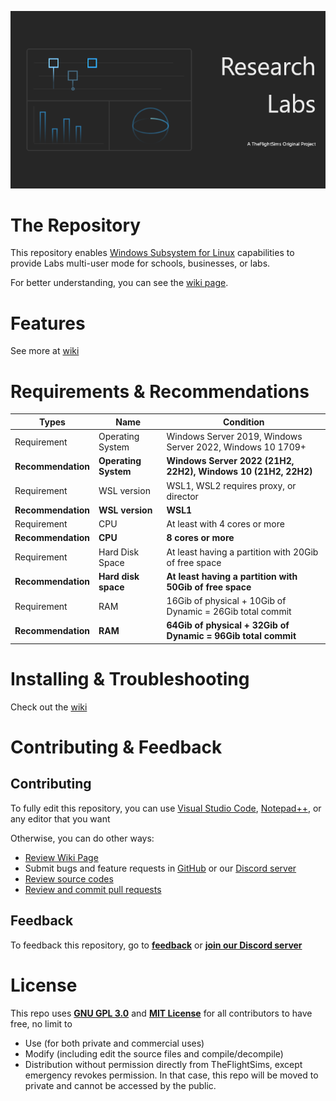 <p align="center">
  <img src="https://github.com/TheFlightSims/research-labs/blob/main/banner.png?raw=true" />
</p>

# The Repository

This repository enables [Windows Subsystem for Linux](https://aka.ms/wsl) capabilities to provide Labs multi-user mode for schools, businesses, or labs.

For better understanding, you can see the [wiki page](https://github.com/TheFlightSims/research-labs/wiki).

# Features

See more at [wiki](https://github.com/TheFlightSims/research-labs/wiki/Getting-started)

# Requirements & Recommendations

| Types | Name | Condition |
| -- | -- | -- |
| Requirement | Operating System | Windows Server 2019, Windows Server 2022, Windows 10 1709+
| **Recommendation** | **Operating System** | **Windows Server 2022 (21H2, 22H2), Windows 10 (21H2, 22H2)**
| Requirement | WSL version | WSL1, WSL2 requires proxy, or director
| **Recommendation** | **WSL version** | **WSL1**
| Requirement | CPU | At least with 4 cores or more
| **Recommendation** | **CPU** | **8 cores or more**
| Requirement | Hard Disk Space | At least having a partition with 20Gib of free space
| **Recommendation** | **Hard disk space** | **At least having a partition with 50Gib of free space**
| Requirement | RAM | 16Gib of physical + 10Gib of Dynamic = 26Gib total commit
| **Recommendation** | **RAM** | **64Gib of physical + 32Gib of Dynamic = 96Gib total commit**

# Installing & Troubleshooting

Check out the [wiki](https://github.com/TheFlightSims/research-labs/wiki/Getting-started#installing--troubleshooting)

# Contributing & Feedback

## Contributing
To fully edit this repository, you can use [Visual Studio Code](https://code.visualstudio.com/), [Notepad++](https://notepad-plus-plus.org/downloads/), or any editor that you want

Otherwise, you can do other ways:
 - [Review Wiki Page](https://github.com/TheFlightSims/research-labs/wiki)
 - Submit bugs and feature requests in [GitHub](https://github.com/TheFlightSims/research-labs/issues) or our [Discord server](https://discord.gg/VdbJAHKhuW)
 - [Review source codes]()
 - [Review and commit pull requests](https://github.com/TheFlightSims/research-labs/pulls)

## Feedback
To feedback this repository, go to [**feedback**](issues) or **[join our Discord server](https://discord.gg/VdbJAHKhuW)**

# License 

This repo uses [**GNU GPL 3.0**](https://www.gnu.org/licenses/gpl-3.0.en.html) and [**MIT License**](https://opensource.org/licenses/MIT) for all contributors to have free, no limit to 
- Use (for both private and commercial uses)
- Modify (including edit the source files and compile/decompile) 
- Distribution without permission directly from TheFlightSims, except emergency revokes permission. In that case, this repo will be moved to private and cannot be accessed by the public.
